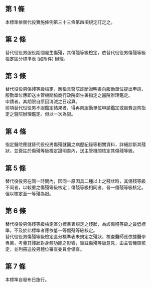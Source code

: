 第 1 條
-------
本標準依替代役實施條例第三十三條第四項規定訂定之。

第 2 條
-------
替代役役男服役期間發生傷殘，其傷殘等級檢定，依替代役役男傷殘等級  
檢定區分標準表 (如附件) 辦理。

第 3 條
-------
替代役役男傷殘等級檢定，應檢具醫院診斷證明書向服勤單位提出申請，  
服勤單位應即送主管機關協商行政院衛生署指定之醫院辦理鑑定。  
申請者，其期限自原因消滅之日起算。  
前項替代役役男不服鑑定結果者，得再向服勤單位申請鑑定或自費逕向指  
定之醫院辦理鑑定。但以一次為限。

第 4 條
-------
指定醫院應就替代役役男傷殘就醫之病歷紀錄等相關資料，詳細診斷其殘  
狀，並簽註於傷殘等級檢定證明書內，送主管機關核定其傷殘等級。

第 5 條
-------
替代役役男在同一時間內，因同一原因具二種以上之殘狀時，其傷殘等級  
不同者，以較重之傷殘等級核定；傷殘等級相同者，晉一傷殘等級核定。  
但以核定至一等殘為限。

第 6 條
-------
替代役役男傷殘等級檢定區分標準表規定之殘狀，為該傷殘等級之最低標  
準，不及於此標準者應依低一等傷殘等級核定。  
替代役役男傷殘等級檢定區分標準表未規定之殘狀，檢查醫師應依據醫學  
專業，考量其殘狀對身體功能之影響，簽註傷殘等級意見，由主管機關核  
定，並列冊送役男體位審查委員會備查。

第 7 條
-------
本標準自發布日施行。

